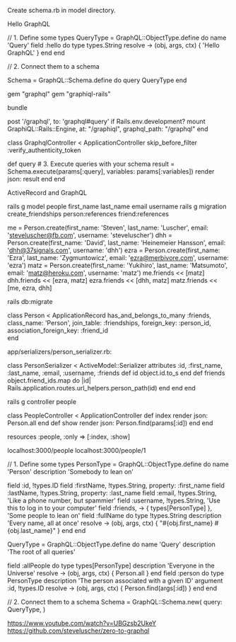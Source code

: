Create schema.rb in model directory.

Hello GraphQL

// 1. Define some types
QueryType = GraphQL::ObjectType.define do
  name 'Query'
  field :hello do
    type types.String
    resolve -> (obj, args, ctx) { 'Hello GraphQL' }
  end
end

// 2. Connect them to a schema

Schema = GraphQL::Schema.define do
  query QueryType
end

gem "graphql"
gem "graphiql-rails"

bundle

post '/graphql', to: 'graphql#query'
if Rails.env.development?
  mount GraphiQL::Rails::Engine, at: "/graphiql", graphql_path: "/graphql"
end

class GraphqlController < ApplicationController
  skip_before_filter :verify_authenticity_token

  def query
    # 3. Execute queries with your schema
    result = Schema.execute(params[:query], variables: params[:variables])
    render json: result
  end
end

ActiveRecord and GraphQL

rails g model people first_name last_name email username
rails g migration create_friendships person:references friend:references

me = Person.create(first_name: 'Steven', last_name: 'Luscher', email: 'steveluscher@fb.com', username: 'steveluscher')
dhh = Person.create(first_name: 'David', last_name: 'Heinemeier Hansson', email: 'dhh@37signals.com', username: 'dhh')
ezra = Person.create(first_name: 'Ezra', last_name: 'Zygmuntowicz', email: 'ezra@merbivore.com', username: 'ezra')
matz = Person.create(first_name: 'Yukihiro', last_name: 'Matsumoto', email: 'matz@heroku.com', username: 'matz')
me.friends << [matz]
dhh.friends << [ezra, matz]
ezra.friends << [dhh, matz]
matz.friends << [me, ezra, dhh]

rails db:migrate

class Person < ApplicationRecord
  has_and_belongs_to_many :friends,
    class_name: 'Person',
    join_table: :friendships,
    foreign_key: :person_id,
    association_foreign_key: :friend_id  
end

app/serializers/person_serializer.rb:

class PersonSerializer < ActiveModel::Serializer
  attributes :id, :first_name, :last_name, :email, :username, :friends
  def id
    object.id.to_s
  end
  def friends
    object.friend_ids.map do |id|
      Rails.application.routes.url_helpers.person_path(id)
    end
  end
end

rails g controller people 

class PeopleController < ApplicationController
  def index
    render json: Person.all
  end
  def show
    render json: Person.find(params[:id])
  end
end

resources :people, :only => [:index, :show]

localhost:3000/people
localhost:3000/people/1


// 1. Define some types
PersonType = GraphQL::ObjectType.define do
  name 'Person'
  description 'Somebody to lean on'

  field :id, !types.ID
  field :firstName, !types.String, property: :first_name
  field :lastName, !types.String, property: :last_name
  field :email, !types.String, 'Like a phone number, but spammier'
  field :username, !types.String, 'Use this to log in to your computer'
  field :friends, -> { types[PersonType] }, 'Some people to lean on'
  field :fullName do
    type !types.String
    description 'Every name, all at once'
    resolve -> (obj, args, ctx) { "#{obj.first_name} #{obj.last_name}" }
  end
end

QueryType = GraphQL::ObjectType.define do
  name 'Query'
  description 'The root of all queries'

  field :allPeople do
    type types[PersonType]
    description 'Everyone in the Universe'
    resolve -> (obj, args, ctx) { Person.all }
  end
  field :person do
    type PersonType
    description 'The person associated with a given ID'
    argument :id, !types.ID
    resolve -> (obj, args, ctx) { Person.find(args[:id]) }
  end
end

// 2. Connect them to a schema
Schema = GraphQL::Schema.new(
  query: QueryType,
)

https://www.youtube.com/watch?v=UBGzsb2UkeY
https://github.com/steveluscher/zero-to-graphql

